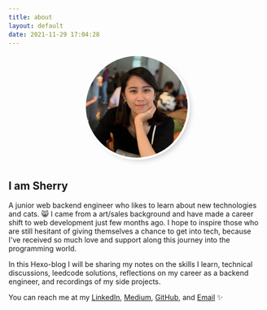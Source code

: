 ```yaml
---
title: about
layout: default
date: 2021-11-29 17:04:28
---
```

<p align="center">
  <img src="sherry.png" alt="avatar" width="200" style="margin-bottom: 6px; border-radius: 50%; border: 4px #ffffff solid; box-shadow: 6px 6px 10px -4px rgba(189,189,189,0.75);
  -webkit-box-shadow: 6px 6px 10px -4px rgba(189,189,189,0.75);
  -moz-box-shadow: 6px 6px 10px -4px rgba(189,189,189,0.75);"/>
</p>

## **I am Sherry**
A junior web backend engineer who likes to learn about new technologies and cats. 😸
I came from a art/sales background and have made a career shift to web development just few months ago. I hope to inspire those who are still hesitant of giving themselves a chance to get into tech, because I've received so much love and support along this journey into the programming world.

In this Hexo-blog I will be sharing my notes on the skills I learn, technical discussions, leedcode solutions, reflections on my career as a backend engineer, and recordings of my side projects.

You can reach me at my [LinkedIn](https://www.linkedin.com/in/sherrycliao/), [Medium](https://icaughtacode.medium.com/), [GitHub](https://github.com/sherryliao21), and [Email](mailto:sherry.c.liao+hexo.gmail.com) ✨